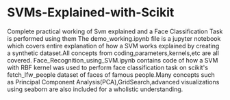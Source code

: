 # SVMs-Explained-with-Scikit
Complete practical working of Svm explained and a Face Classification Task is performed using them 
The demo_working.ipynb file is a jupyter notebook which covers entire explanation of how a SVM works explained by creating a synthetic dataset.All concepts from coding,parameters,kernels,etc are all covered.
Face_Recognition_using_SVM.ipynb contains code of how a SVM with RBF kernel was used to perform face classification task on scikit's fetch_lfw_people dataset of faces of famous people.Many concepts such as Principal Component Analysis(PCA),GridSearch,advanced visualizations using seaborn are also included for a wholistic understanding.

